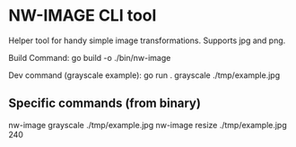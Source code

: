 # NW-IMAGE CLI tool

Helper tool for handy simple image transformations.
Supports jpg and png.

Build Command:
go build -o ./bin/nw-image

Dev command (grayscale example):
go run . grayscale ./tmp/example.jpg

## Specific commands (from binary)

nw-image grayscale ./tmp/example.jpg
nw-image resize ./tmp/example.jpg 240
